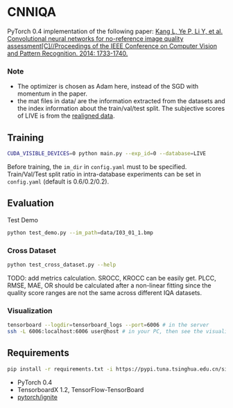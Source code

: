 # CNNIQA
PyTorch 0.4 implementation of the following paper:
[Kang L, Ye P, Li Y, et al. Convolutional neural networks for no-reference image quality assessment[C]//Proceedings of the IEEE Conference on Computer Vision and Pattern Recognition. 2014: 1733-1740.](http://openaccess.thecvf.com/content_cvpr_2014/papers/Kang_Convolutional_Neural_Networks_2014_CVPR_paper.pdf)

### Note
- The optimizer is chosen as Adam here, instead of the SGD with momentum in the paper.
- the mat files in data/ are the information extracted from the datasets and the index information about the train/val/test split. The subjective scores of LIVE is from the [realigned data](http://live.ece.utexas.edu/research/Quality/release2/dmos_realigned.mat).

## Training
```bash
CUDA_VISIBLE_DEVICES=0 python main.py --exp_id=0 --database=LIVE
```
Before training, the `im_dir` in `config.yaml` must to be specified.
Train/Val/Test split ratio in intra-database experiments can be set in `config.yaml` (default is 0.6/0.2/0.2).

## Evaluation
Test Demo
```bash
python test_demo.py --im_path=data/I03_01_1.bmp
```
### Cross Dataset
```bash
python test_cross_dataset.py --help
```
TODO: add metrics calculation. SROCC, KROCC can be easily get. PLCC, RMSE, MAE, OR should be calculated after a non-linear fitting since the quality score ranges are not the same across different IQA datasets.

### Visualization
```bash
tensorboard --logdir=tensorboard_logs --port=6006 # in the server
ssh -L 6006:localhost:6006 user@host # in your PC, then see the visualization in your PC
```
## Requirements
```bash
pip install -r requirements.txt -i https://pypi.tuna.tsinghua.edu.cn/simple
```
- PyTorch 0.4
- TensorboardX 1.2, TensorFlow-TensorBoard
- [pytorch/ignite](https://github.com/pytorch/ignite)
